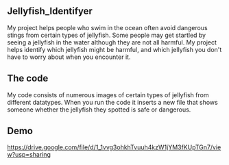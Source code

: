 ## Jellyfish_Identifyer

My project helps people who swim in the ocean often avoid dangerous stings from certain types of jellyfish. Some people may get startled by seeing a jellyfish in the water although they are not all harmful. My project helps identify which jellyfish might be harmful, and which jellyfish you don't have to worry about when you encounter it.

## The code

My code consists of numerous images of certain types of jellyfish from different datatypes. When you run the code it inserts a new file that shows someone whether the jellyfish they spotted is safe or dangerous.

## Demo
https://drive.google.com/file/d/1_1vvg3ohkhTvuuh4kzW1jYM3fKUpTGn7/view?usp=sharing
